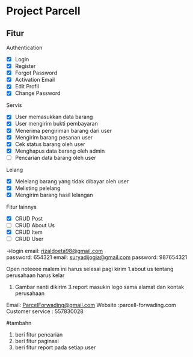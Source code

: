 # Project Parcell

## Fitur

Authentication

- [x] Login
- [x] Register
- [x] Forgot Password
- [x] Activation Email
- [x] Edit Profil
- [x] Change Password

Servis

- [x] User memasukkan data barang
- [x] User mengirim bukti pembayaran
- [x] Menerima pengiriman barang dari user
- [x] Mengirim barang pesanan user
- [x] Cek status barang oleh user
- [x] Menghapus data barang oleh admin
- [ ] Pencarian data barang oleh user

Lelang

- [x] Melelang barang yang tidak dibayar oleh user
- [x] Melisting pelelang
- [x] Mengirim barang hasil lelangan

Fitur lainnya

- [x] CRUD Post
- [ ] CRUD About Us
- [x] CRUD Item
- [ ] CRUD User

->login
email: rizaldoeta98@gmail.com	
password: 654321
email: suryadijogja@gmail.com
password: 987654321

Open noteeee malem ini harus selesai pagi kirim
1.about us tentang perusahaan harus kelar
1. Gambar nanti dikirim 
3.report masukin logo sama alamat dan kontak perusahaan

Email: ParcelForwading@gmail.com
Website :parcell-forwading.com
Customer service : 557830028

#tambahn
1. beri fitur pencarian
2. beri fitur paginasi
3. beri fitur report pada setiap user